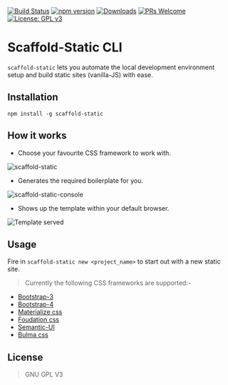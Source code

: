 [![Build Status](https://travis-ci.com/jamesgeorge007/scaffold-static.svg?branch=master)](https://travis-ci.com/jamesgeorge007/scaffold-static)
[![npm version](https://badgen.net/npm/v/scaffold-static)](https://www.npmjs.com/package/scaffold-static)
[![Downloads](https://badgen.net/npm/dm/scaffold-static)](https://www.npmjs.com/package/scaffold-static)
[![PRs Welcome](https://img.shields.io/badge/PRs%20-welcome-brightgreen.svg)](http://github.com/jamesgeorge007/scaffold-static/pulls)
[![License: GPL v3](https://img.shields.io/badge/License-GPLv3-blue.svg)](https://github.com/jamesgeorge007/scaffold-static/blob/master/LICENSE)
# Scaffold-Static CLI
`scaffold-static` lets you automate the local development environment setup and build static sites (vanilla-JS) with ease.


## Installation
`npm install -g scaffold-static`

## How it works

* Choose your favourite CSS framework to work with.

![scaffold-static](https://i.imgur.com/8KnFcb8.jpg)

* Generates the required boilerplate for you.

![scaffold-static-console](https://i.imgur.com/xYUTBCe.jpg)

* Shows up the template within your default browser.

![Template served](https://i.imgur.com/iNjkl9F.jpg)


## Usage
Fire in `scaffold-static new <project_name>` to start out with a new static site.

> Currently the following CSS frameworks are supported:-

* [Bootstrap-3](https://getbootstrap.com/docs/3.3/)
* [Bootstrap-4](https://getbootstrap.com/)
* [Materialize css](https://materializecss.com/)
* [Foudation css](https://foundation.zurb.com/)
* [Semantic-UI](https://semantic-ui.com/)
* [Bulma css](https://bulma.io/)

## License
> GNU GPL V3

